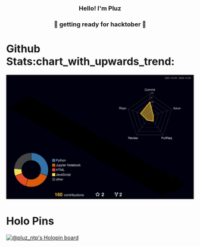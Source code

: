 

<h3 align="center">Hello! I'm Pluz</h3>
<h3 align="center"> &#127875; getting ready for hacktober &#127875; </h3>




<h1>Github Stats:chart_with_upwards_trend:</h1>


![](./profile-3d-contrib/profile-night-rainbow.svg)


<h1>Holo Pins</h1>


[![@pluz_ntp's Holopin board](https://holopin.io/api/user/board?user=pluz_ntp)](https://holopin.io/@pluz_ntp)




